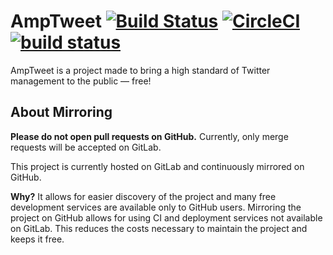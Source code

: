 # AmpTweet [![Build Status](https://www.bitrise.io/app/dbbcddd2536e0248/status.svg?token=cw7O2wKQdMdSWbrcdbo3jw)](https://www.bitrise.io/app/dbbcddd2536e0248) [![CircleCI](https://circleci.com/gh/amptweet/amptweet-web.svg?style=svg)](https://circleci.com/gh/amptweet/amptweet-web) [![build status](https://gitlab.com/amptweet/amptweet-web/badges/master/build.svg)](https://gitlab.com/amptweet/amptweet-web/commits/master)

AmpTweet is a project made to bring a high standard of Twitter management to the public ― free!

## About Mirroring

**Please do not open pull requests on GitHub.** Currently, only merge requests will be accepted on GitLab.

This project is currently hosted on GitLab and continuously mirrored on GitHub.

**Why?** It allows for easier discovery of the project and many free development services are available only to GitHub users.
Mirroring the project on GitHub allows for using CI and deployment services not available on GitLab.
This reduces the costs necessary to maintain the project and keeps it free.
